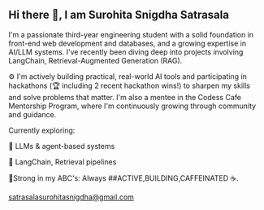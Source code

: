 ## Hi there 👋, I am Surohita Snigdha Satrasala

I'm a passionate third-year engineering student with a solid foundation in front-end web development and databases, and a growing expertise in AI/LLM systems. I've recently been diving deep into projects involving LangChain, Retrieval-Augmented Generation (RAG).

⚙️ I'm actively building practical, real-world AI tools and participating in hackathons (🏆 including 2 recent hackathon wins!) to sharpen my skills and solve problems that matter. I'm also a mentee in the Codess Cafe Mentorship Program, where I'm continuously growing through community and guidance.

Currently exploring:

🤖 LLMs & agent-based systems

🧠 LangChain, Retrieval pipelines

📌Strong in my ABC's: Always ##ACTIVE,BUILDING,CAFFEINATED ☕.

satrasalasurohitasnigdha@gmail.com
